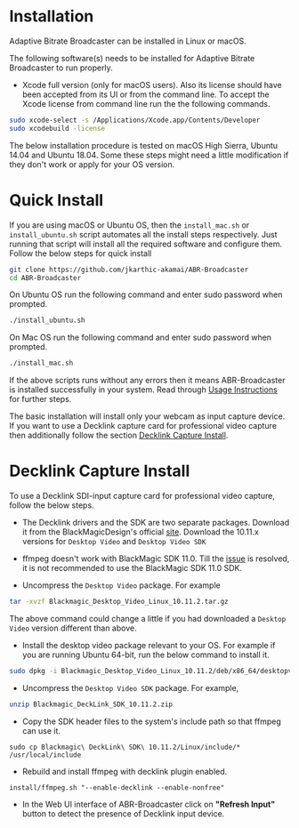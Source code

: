 # Installation

Adaptive Bitrate Broadcaster can be installed in Linux or macOS.

The following software(s) needs to be installed for Adaptive Bitrate Broadcaster to run properly.
- Xcode full version (only for macOS users). Also its license should have been accepted from its UI or from the command line.
To accept the Xcode license from command line run the the following commands.

```bash
sudo xcode-select -s /Applications/Xcode.app/Contents/Developer
sudo xcodebuild -license
```

The below installation procedure is tested on macOS High Sierra, Ubuntu 14.04 and Ubuntu 18.04. Some these steps might need a little modification if they don't work or apply for your OS version.

# Quick Install

If you are using macOS or Ubuntu OS, then the `install_mac.sh` or `install_ubuntu.sh` script automates all the install steps respectively. Just running that script will install all the required software and configure them. Follow the below steps for quick install

```bash
git clone https://github.com/jkarthic-akamai/ABR-Broadcaster
cd ABR-Broadcaster
```

On Ubuntu OS run the following command and enter sudo password when prompted.

```bash
./install_ubuntu.sh
```

On Mac OS run the following command and enter sudo password when prompted.

```bash
./install_mac.sh
```

If the above scripts runs without any errors then it means ABR-Broadcaster is installed successfully in your system. Read through [Usage Instructions](README.md#usage) for further steps.

The basic installation will install only your webcam as input capture device. If you want to use a Decklink capture card for professional video capture then additionally follow the section [Decklink Capture Install](#decklink-capture-install).

# Decklink Capture Install

To use a Decklink SDI-input capture card for professional video capture, follow the below steps.

- The Decklink drivers and the SDK are two separate packages. Download it from the BlackMagicDesign's official [site](https://www.blackmagicdesign.com/in/support/family/capture-and-playback). Download the 10.11.x versions for `Desktop Video` and `Desktop Video SDK`

- ffmpeg doesn't work with BlackMagic SDK 11.0. Till the [issue](https://trac.ffmpeg.org/ticket/7789) is resolved, it is not recommended to use the BlackMagic SDK 11.0 SDK.

- Uncompress the `Desktop Video` package. For example

```bash
tar -xvzf Blackmagic_Desktop_Video_Linux_10.11.2.tar.gz
```
The above command could change a little if you had downloaded a `Desktop Video` version different than above.

- Install the desktop video package relevant to your OS. For example if you are running Ubuntu 64-bit, run the below command to install it.

```bash
sudo dpkg -i Blackmagic_Desktop_Video_Linux_10.11.2/deb/x86_64/desktopvideo_10.11.2a3_amd64.deb
```

- Uncompress the `Desktop Video SDK` package. For example,

```bash
unzip Blackmagic_DeckLink_SDK_10.11.2.zip
```

- Copy the SDK header files to the system's include path so that ffmpeg can use it.

```
sudo cp Blackmagic\ DeckLink\ SDK\ 10.11.2/Linux/include/* /usr/local/include
```

- Rebuild and install ffmpeg with decklink plugin enabled.

```
install/ffmpeg.sh "--enable-decklink --enable-nonfree"
```

- In the Web UI interface of ABR-Broadcaster click on **"Refresh Input"** button to detect the presence of Decklink input device.